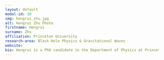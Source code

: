 ```yaml
---
layout: default
modal-id: 10
img: hengrui_zhu.jpg
alt: Hengrui Zhu Photo
firstname: Hengrui
surname: Zhu
affiliation: Princeton University
research-area: Black Hole Physics & Gravitational Waves
website: 
bio: Hengrui is a PhD candidate in the Department of Physics at Princeton University specializing in black hole physics and gravitational wave research. His work focuses on the theoretical aspects of black hole dynamics, including studies of black hole ringdown and the imprints of gravitational radiation-reaction on black hole mass and spin evolution. He investigates how gravitational wave observations can reveal fundamental properties of these extreme astrophysical objects and contributes to our understanding of general relativity in the strong-field regime.
---
```

